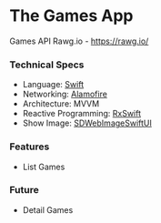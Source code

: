 # The Games App

Games API Rawg.io - https://rawg.io/

### Technical Specs
- Language: [Swift](https://swift.org/)
- Networking: [Alamofire](https://github.com/Alamofire/Alamofire)
- Architecture: MVVM
- Reactive Programming: [RxSwift](https://github.com/ReactiveX/RxSwift)
- Show Image: [SDWebImageSwiftUI](https://github.com/SDWebImage/SDWebImageSwiftUI)

### Features
- List Games


### Future
- Detail Games
